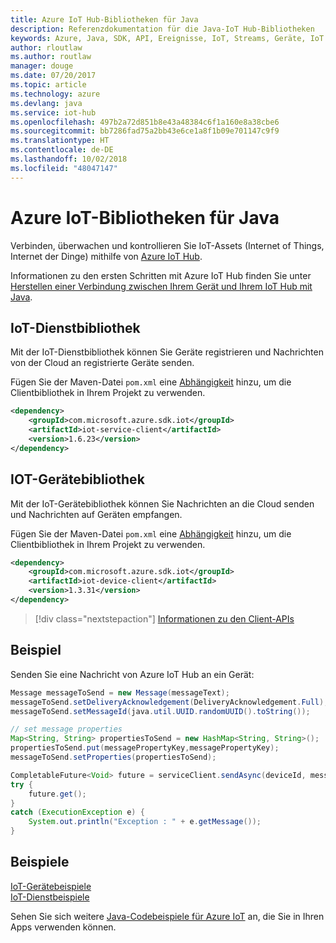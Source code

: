 ```yaml
---
title: Azure IoT Hub-Bibliotheken für Java
description: Referenzdokumentation für die Java-IoT Hub-Bibliotheken
keywords: Azure, Java, SDK, API, Ereignisse, IoT, Streams, Geräte, IoT Hub
author: rloutlaw
ms.author: routlaw
manager: douge
ms.date: 07/20/2017
ms.topic: article
ms.technology: azure
ms.devlang: java
ms.service: iot-hub
ms.openlocfilehash: 497b2a72d851b8e43a48384c6f1a160e8a38cbe6
ms.sourcegitcommit: bb7286fad75a2bb43e6ce1a8f1b09e701147c9f9
ms.translationtype: HT
ms.contentlocale: de-DE
ms.lasthandoff: 10/02/2018
ms.locfileid: "48047147"
---
```

# <a name="azure-iot-libraries-for-java"></a>Azure IoT-Bibliotheken für Java

Verbinden, überwachen und kontrollieren Sie IoT-Assets (Internet of Things, Internet der Dinge) mithilfe von [Azure IoT Hub](https://docs.microsoft.com/azure/iot-hub/iot-hub-what-is-iot-hub).

Informationen zu den ersten Schritten mit Azure IoT Hub finden Sie unter [Herstellen einer Verbindung zwischen Ihrem Gerät und Ihrem IoT Hub mit Java](/azure/iot-hub/iot-hub-java-java-getstarted).

## <a name="iot-service-library"></a>IoT-Dienstbibliothek

Mit der IoT-Dienstbibliothek können Sie Geräte registrieren und Nachrichten von der Cloud an registrierte Geräte senden.

Fügen Sie der Maven-Datei `pom.xml` eine [Abhängigkeit](https://maven.apache.org/guides/getting-started/index.html#How_do_I_use_external_dependencies) hinzu, um die Clientbibliothek in Ihrem Projekt zu verwenden.  

```XML
<dependency>
    <groupId>com.microsoft.azure.sdk.iot</groupId>
    <artifactId>iot-service-client</artifactId>
    <version>1.6.23</version>
</dependency>
```   

## <a name="iot-device-library"></a>IOT-Gerätebibliothek

Mit der IoT-Gerätebibliothek können Sie Nachrichten an die Cloud senden und Nachrichten auf Geräten empfangen.

Fügen Sie der Maven-Datei `pom.xml` eine [Abhängigkeit](https://maven.apache.org/guides/getting-started/index.html#How_do_I_use_external_dependencies) hinzu, um die Clientbibliothek in Ihrem Projekt zu verwenden.  

```XML
<dependency>
    <groupId>com.microsoft.azure.sdk.iot</groupId>
    <artifactId>iot-device-client</artifactId>
    <version>1.3.31</version>
</dependency>
```

> [!div class="nextstepaction"]
> [Informationen zu den Client-APIs](/java/api/overview/azure/iot/client)   

## <a name="example"></a>Beispiel

Senden Sie eine Nachricht von Azure IoT Hub an ein Gerät:

```java
Message messageToSend = new Message(messageText);
messageToSend.setDeliveryAcknowledgement(DeliveryAcknowledgement.Full);
messageToSend.setMessageId(java.util.UUID.randomUUID().toString());

// set message properties
Map<String, String> propertiesToSend = new HashMap<String, String>();
propertiesToSend.put(messagePropertyKey,messagePropertyKey);
messageToSend.setProperties(propertiesToSend);

CompletableFuture<Void> future = serviceClient.sendAsync(deviceId, messageToSend);
try {
    future.get();
}
catch (ExecutionException e) {
    System.out.println("Exception : " + e.getMessage());
}
```


## <a name="samples"></a>Beispiele

[IoT-Gerätebeispiele](https://github.com/Azure/azure-iot-sdk-java/tree/master/device/iot-device-samples)     
[IoT-Dienstbeispiele](https://github.com/Azure/azure-iot-sdk-java/tree/master/service/iot-service-samples)

Sehen Sie sich weitere [Java-Codebeispiele für Azure IoT](https://azure.microsoft.com/resources/samples/?platform=java&term=iot) an, die Sie in Ihren Apps verwenden können.
